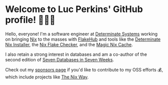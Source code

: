 # Welcome to Luc Perkins' GitHub profile! 👋🏼🐙

Hello, everyone!
I'm a software engineer at [Determinate Systems][detsys] working on bringing [Nix] to the masses with [FlakeHub] and tools like the [Determinate Nix Installer][installer], the [Nix Flake Checker][checker], and the [Magic Nix Cache][magic].

I also retain a strong interest in databases and am a co-author of the second edition of [Seven Databases in Seven Weeks][7dbs].

Check out my [sponsors page][sponsors] if you'd like to contribute to my OSS efforts 💰, which include projects like [The Nix Way][way].

[7dbs]: https://7dbs.io
[checker]: https://github.com/DeterminateSystems/flake-checker
[detsys]: https://determinate.systems
[flakehub]: https://flakehub.com
[installer]: https://github.com/DeterminateSystems/nix-installer
[magic]: https://github.com/DeterminateSystems/magic-nix-cache
[nix]: https://nixos.org
[sponsors]: https://github.com/sponsors/lucperkins
[way]: https://github.com/the-nix-way
